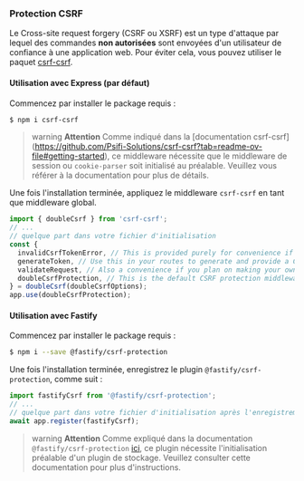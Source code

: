 ### Protection CSRF

Le Cross-site request forgery (CSRF ou XSRF) est un type d'attaque par lequel des commandes **non autorisées** sont envoyées d'un utilisateur de confiance à une application web. Pour éviter cela, vous pouvez utiliser le paquet [csrf-csrf](https://github.com/Psifi-Solutions/csrf-csrf).

#### Utilisation avec Express (par défaut)

Commencez par installer le package requis :

```bash
$ npm i csrf-csrf
```

> warning **Attention** Comme indiqué dans la [documentation csrf-csrf] (https://github.com/Psifi-Solutions/csrf-csrf?tab=readme-ov-file#getting-started), ce middleware nécessite que le middleware de session ou `cookie-parser` soit initialisé au préalable. Veuillez vous référer à la documentation pour plus de détails.

Une fois l'installation terminée, appliquez le middleware `csrf-csrf` en tant que middleware global.

```typescript
import { doubleCsrf } from 'csrf-csrf';
// ...
// quelque part dans votre fichier d'initialisation
const {
  invalidCsrfTokenError, // This is provided purely for convenience if you plan on creating your own middleware.
  generateToken, // Use this in your routes to generate and provide a CSRF hash, along with a token cookie and token.
  validateRequest, // Also a convenience if you plan on making your own middleware.
  doubleCsrfProtection, // This is the default CSRF protection middleware.
} = doubleCsrf(doubleCsrfOptions);
app.use(doubleCsrfProtection);
```

#### Utilisation avec Fastify

Commencez par installer le package requis :

```bash
$ npm i --save @fastify/csrf-protection
```

Une fois l'installation terminée, enregistrez le plugin `@fastify/csrf-protection`, comme suit :

```typescript
import fastifyCsrf from '@fastify/csrf-protection';
// ...
// quelque part dans votre fichier d'initialisation après l'enregistrement d'un plugin de stockage
await app.register(fastifyCsrf);
```

> warning **Attention** Comme expliqué dans la documentation `@fastify/csrf-protection` [ici](https://github.com/fastify/csrf-protection#usage), ce plugin nécessite l'initialisation préalable d'un plugin de stockage. Veuillez consulter cette documentation pour plus d'instructions.
